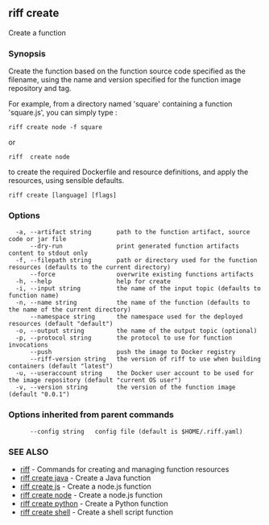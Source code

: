 ## riff create

Create a function

### Synopsis


Create the function based on the function source code specified as the filename, using the name
  and version specified for the function image repository and tag. 

For example, from a directory named 'square' containing a function 'square.js', you can simply type :

    riff create node -f square

  or

    riff  create node

to create the required Dockerfile and resource definitions, and apply the resources, using sensible defaults.

```
riff create [language] [flags]
```

### Options

```
  -a, --artifact string       path to the function artifact, source code or jar file
      --dry-run               print generated function artifacts content to stdout only
  -f, --filepath string       path or directory used for the function resources (defaults to the current directory)
      --force                 overwrite existing functions artifacts
  -h, --help                  help for create
  -i, --input string          the name of the input topic (defaults to function name)
  -n, --name string           the name of the function (defaults to the name of the current directory)
      --namespace string      the namespace used for the deployed resources (default "default")
  -o, --output string         the name of the output topic (optional)
  -p, --protocol string       the protocol to use for function invocations
      --push                  push the image to Docker registry
      --riff-version string   the version of riff to use when building containers (default "latest")
  -u, --useraccount string    the Docker user account to be used for the image repository (default "current OS user")
  -v, --version string        the version of the function image (default "0.0.1")
```

### Options inherited from parent commands

```
      --config string   config file (default is $HOME/.riff.yaml)
```

### SEE ALSO
* [riff](riff.md)	 - Commands for creating and managing function resources
* [riff create java](riff_create_java.md)	 - Create a Java function
* [riff create js](riff_create_js.md)	 - Create a node.js function
* [riff create node](riff_create_node.md)	 - Create a node.js function
* [riff create python](riff_create_python.md)	 - Create a Python function
* [riff create shell](riff_create_shell.md)	 - Create a shell script function

